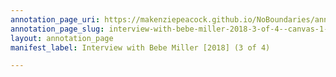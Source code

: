 ```yaml
---
annotation_page_uri: https://makenziepeacock.github.io/NoBoundaries/annotations/interview-with-bebe-miller-2018-3-of-4--canvas-1-speaker-3.json
annotation_page_slug: interview-with-bebe-miller-2018-3-of-4--canvas-1-speaker-3
layout: annotation_page
manifest_label: Interview with Bebe Miller [2018] (3 of 4)

---
```

